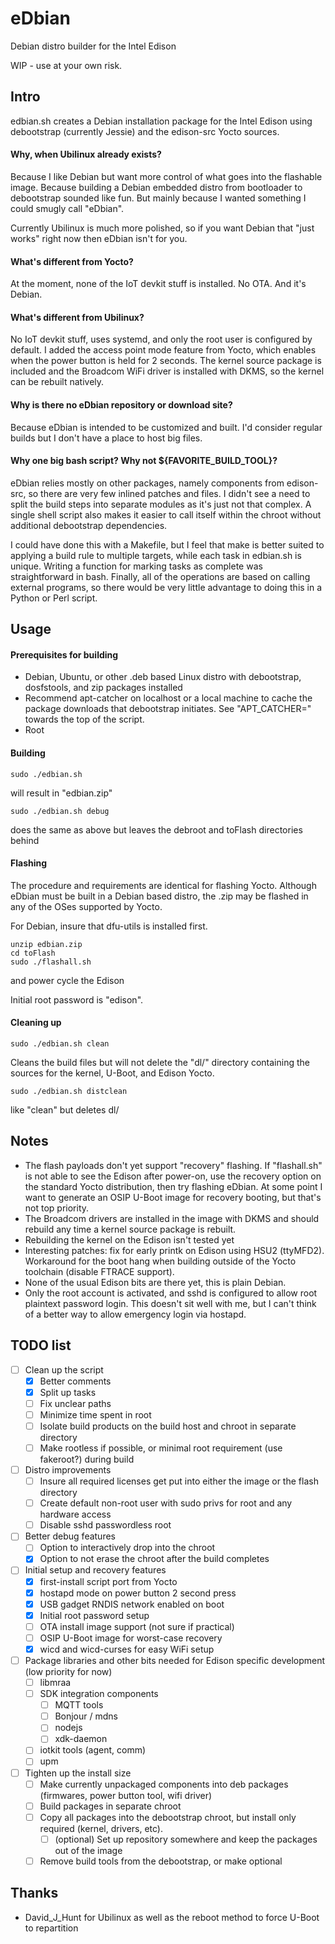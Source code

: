 eDbian
======

Debian distro builder for the Intel Edison

WIP - use at your own risk.



## Intro

edbian.sh creates a Debian installation package for the Intel Edison using debootstrap (currently Jessie) and the edison-src Yocto sources.

#### Why, when Ubilinux already exists?

Because I like Debian but want more control of what goes into the flashable image.  Because building a Debian embedded distro from bootloader to debootstrap sounded like fun.  But mainly because I wanted something I could smugly call "eDbian".

Currently Ubilinux is much more polished, so if you want Debian that "just works" right now then eDbian isn't for you.

#### What's different from Yocto?

At the moment, none of the IoT devkit stuff is installed.  No OTA.  And it's Debian.

#### What's different from Ubilinux?

No IoT devkit stuff, uses systemd, and only the root user is configured by default.  I added the access point mode feature from Yocto, which enables when the power button is held for 2 seconds.  The kernel source package is included and the Broadcom WiFi driver is installed with DKMS, so the kernel can be rebuilt natively.

#### Why is there no eDbian repository or download site?

Because eDbian is intended to be customized and built.  I'd consider regular builds but I don't have a place to host big files.

#### Why one big bash script?  Why not ${FAVORITE_BUILD_TOOL}?

eDbian relies mostly on other packages, namely components from edison-src, so there are very few inlined patches and files.  I didn't see a need to split the build steps into separate modules as it's just not that complex.  A single shell script also makes it easier to call itself within the chroot without additional debootstrap dependencies.

I could have done this with a Makefile, but I feel that make is better suited to applying a build rule to multiple targets, while each task in edbian.sh is unique.  Writing a function for marking tasks as complete was straightforward in bash.  Finally, all of the operations are based on calling external programs, so there would be very little advantage to doing this in a Python or Perl script.

## Usage

#### Prerequisites for building

- Debian, Ubuntu, or other .deb based Linux distro with debootstrap, dosfstools, and zip packages installed
- Recommend apt-catcher on localhost or a local machine to cache the package downloads that debootstrap initiates.  See "APT_CATCHER=" towards the top of the script.
- Root

#### Building

```
sudo ./edbian.sh
```

will result in "edbian.zip"

```
sudo ./edbian.sh debug
```

does the same as above but leaves the debroot and toFlash directories behind

#### Flashing

The procedure and requirements are identical for flashing Yocto.  Although eDbian must be built in a Debian based distro, the .zip may be flashed in any of the OSes supported by Yocto.

For Debian, insure that dfu-utils is installed first.

```
unzip edbian.zip
cd toFlash
sudo ./flashall.sh
```

and power cycle the Edison

Initial root password is "edison".

#### Cleaning up

```
sudo ./edbian.sh clean
```

Cleans the build files but will not delete the "dl/" directory containing the sources for the kernel, U-Boot, and Edison Yocto.

```
sudo ./edbian.sh distclean
```

like "clean" but deletes dl/

## Notes

- The flash payloads don't yet support "recovery" flashing.  If "flashall.sh" is not able to see the Edison after power-on, use the recovery option on the standard Yocto distribution, then try flashing eDbian.  At some point I want to generate an OSIP U-Boot image for recovery booting, but that's not top priority.
- The Broadcom drivers are installed in the image with DKMS and should rebuild any time a kernel source package is rebuilt.
- Rebuilding the kernel on the Edison isn't tested yet
- Interesting patches: fix for early printk on Edison using HSU2 (ttyMFD2).  Workaround for the boot hang when building outside of the Yocto toolchain (disable FTRACE support).
- None of the usual Edison bits are there yet, this is plain Debian.
- Only the root account is activated, and sshd is configured to allow root plaintext password login.  This doesn't sit well with me, but I can't think of a better way to allow emergency login via hostapd.

## TODO list

- [ ] Clean up the script
	- [X] Better comments
	- [X] Split up tasks
	- [ ] Fix unclear paths
	- [ ] Minimize time spent in root
	- [ ] Isolate build products on the build host and chroot in separate directory
	- [ ] Make rootless if possible, or minimal root requirement (use fakeroot?) during build
- [ ] Distro improvements
	- [ ] Insure all required licenses get put into either the image or the flash directory
	- [ ] Create default non-root user with sudo privs for root and any hardware access
	- [ ] Disable sshd passwordless root
- [ ] Better debug features
	- [ ] Option to interactively drop into the chroot
	- [X] Option to not erase the chroot after the build completes
- [ ] Initial setup and recovery features
	- [X] first-install script port from Yocto
	- [X] hostapd mode on power button 2 second press
	- [X] USB gadget RNDIS network enabled on boot
	- [X] Initial root password setup
	- [ ] OTA install image support (not sure if practical)
	- [ ] OSIP U-Boot image for worst-case recovery
	- [X] wicd and wicd-curses for easy WiFi setup
- [ ] Package libraries and other bits needed for Edison specific development (low priority for now)
	- [ ] libmraa
	- [ ] SDK integration components
		- [ ] MQTT tools
		- [ ] Bonjour / mdns
		- [ ] nodejs
		- [ ] xdk-daemon
	- [ ] iotkit tools (agent, comm)
	- [ ] upm
- [ ] Tighten up the install size
	- [ ] Make currently unpackaged components into deb packages (firmwares, power button tool, wifi driver)
	- [ ] Build packages in separate chroot
	- [ ] Copy all packages into the debootstrap chroot, but install only required (kernel, drivers, etc).
		- [ ] (optional) Set up repository somewhere and keep the packages out of the image
	- [ ] Remove build tools from the debootstrap, or make optional

## Thanks

- David_J_Hunt for Ubilinux as well as the reboot method to force U-Boot to repartition
